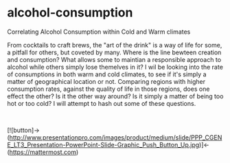 # alcohol-consumption                                                     
Correlating Alcohol Consumption within Cold and Warm climates

From cocktails to craft brews, the "art of the drink" is a way of life for some, a pitfall for others, but coveted by many. Where is the line bewteen creation and consumption? What allows some to maintian a responsible approach to alcohol while others simply lose themelves in it? I wil be looking into the rate of consumptions in both warm and cold climates, to see if it's simply a matter of geographical location or not. Comparing regions with higher consumption rates, against the quality of life in those regions, does one effect the other? Is it the other way around? Is it simply a matter of being too hot or too cold? I will attempt to hash out some of these questions.

<br>

[![button]->(http://www.presentationpro.com/images/product/medium/slide/PPP_CGENE_LT3_Presentation-PowerPoint-Slide-Graphic_Push_Button_Up.jpg)]<-(https://mattermost.com)
